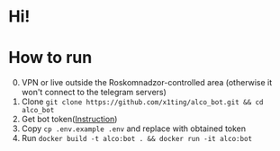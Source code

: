 # Hi!

# How to run
0. VPN or live outside the Roskomnadzor-controlled area (otherwise it won't connect to the telegram servers)
1. Clone `git clone https://github.com/x1ting/alco_bot.git && cd alco_bot`
2. Get bot token([Instruction](https://core.telegram.org/bots#6-botfather))
3. Copy `cp .env.example .env` and replace with obtained token
4. Run `docker build -t alco:bot . && docker run -it alco:bot`
